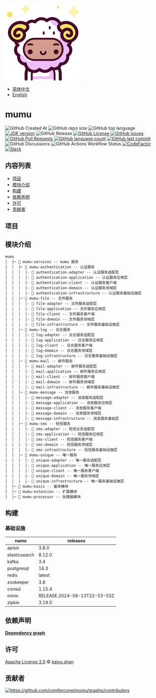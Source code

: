 ![mumu](./logo.png)

- [简体中文](README.zh_CN.md)
- [English](README.md)

# mumu

![GitHub Created At](https://img.shields.io/github/created-at/conifercone/mumu)
![GitHub repo size](https://img.shields.io/github/repo-size/conifercone/mumu)
![GitHub top language](https://img.shields.io/github/languages/top/conifercone/mumu)
[![JDK version](https://img.shields.io/badge/JDK-21+-green.svg)](https://www.oracle.com/java/technologies/javase/jdk21-archive-downloads.html)
![GitHub Release](https://img.shields.io/github/v/release/conifercone/mumu)
[![GitHub License](https://img.shields.io/github/license/conifercone/mumu)](https://github.com/conifercone/mumu)
[![GitHub issues](https://img.shields.io/github/issues/conifercone/mumu)](https://github.com/conifercone/mumu/issues)
[![GitHub Pull Requests](https://img.shields.io/github/issues-pr/conifercone/mumu)](https://github.com/conifercone/mumu/pulls)
[![GitHub language count](https://img.shields.io/github/languages/count/conifercone/mumu)](https://github.com/conifercone/mumu)
[![GitHub last commit](https://img.shields.io/github/last-commit/conifercone/mumu/develop)](https://github.com/conifercone/mumu)
![GitHub Discussions](https://img.shields.io/github/discussions/conifercone/mumu)
![GitHub Actions Workflow Status](https://img.shields.io/github/actions/workflow/status/conifercone/mumu/dependency-submission.yml)
[![CodeFactor](https://www.codefactor.io/repository/github/conifercone/mumu/badge/develop)](https://www.codefactor.io/repository/github/conifercone/mumu/overview/develop)
[![Slack](https://img.shields.io/badge/Slack-Join%20Our%20Community-green)](https://join.slack.com/t/mumu-community/shared_invite/zt-2ov97fcpj-bFJZmpXSp5YZWSU9zD7S5g)

## 内容列表

- [项目](#项目)
- [模块介绍](#模块介绍)
- [构建](#构建)
- [依赖声明](#依赖声明)
- [许可](#许可)
- [贡献者](#贡献者)

## 项目

## 模块介绍

```text
mumu
│  ├─ 📂 mumu-services -- mumu 服务
│  │  ├─ 📂 mumu-authentication -- 认证服务
│  │  │  │- 📂 authentication-adapter -- 认证服务适配层
│  │  │  │- 📂 authentication-application -- 认证服务应用层
│  │  │  │- 📂 authentication-client -- 认证服务客户端
│  │  │  │- 📂 authentication-domain -- 认证服务领域层
│  │  │  │- 📂 authentication-infrastructure -- 认证服务基础设施层
│  │  │─ 📂 mumu-file -- 文件服务
│  │  │  │- 📂 file-adapter -- 文件服务适配层
│  │  │  │- 📂 file-application -- 文件服务应用层
│  │  │  │- 📂 file-client -- 文件服务客户端
│  │  │  │- 📂 file-domain -- 文件服务领域层
│  │  │  │- 📂 file-infrastructure -- 文件服务基础设施层
│  │  │─ 📂 mumu-log -- 日志服务
│  │  │  │- 📂 log-adapter -- 日志服务适配层
│  │  │  │- 📂 log-application -- 日志服务应用层
│  │  │  │- 📂 log-client -- 日志服务客户端
│  │  │  │- 📂 log-domain -- 日志服务领域层
│  │  │  │- 📂 log-infrastructure -- 日志服务基础设施层
│  │  │─ 📂 mumu-mail -- 邮件服务
│  │  │  │- 📂 mail-adapter -- 邮件服务适配层
│  │  │  │- 📂 mail-application -- 邮件服务应用层
│  │  │  │- 📂 mail-client -- 邮件服务客户端
│  │  │  │- 📂 mail-domain -- 邮件服务领域层
│  │  │  │- 📂 mail-infrastructure -- 邮件服务基础设施层
│  │  │─ 📂 mumu-message -- 消息服务
│  │  │  │- 📂 message-adapter -- 消息服务适配层
│  │  │  │- 📂 message-application -- 消息服务应用层
│  │  │  │- 📂 message-client -- 消息服务客户端
│  │  │  │- 📂 message-domain -- 消息服务领域层
│  │  │  │- 📂 message-infrastructure -- 消息服务基础层
│  │  │─ 📂 mumu-sms -- 短信服务
│  │  │  │- 📂 sms-adapter -- 短信业务适配层
│  │  │  │- 📂 sms-application -- 短信服务应用层
│  │  │  │- 📂 sms-client -- 短信服务客户端
│  │  │  │- 📂 sms-domain -- 短信服务领域层
│  │  │  │- 📂 sms-infrastructure -- 短信服务基础设施层
│  │  │─ 📂 mumu-unique -- 唯一服务
│  │  │  │- 📂 unique-adapter -- 唯一服务适配层
│  │  │  │- 📂 unique-application -- 唯一服务应用层
│  │  │  │- 📂 unique-client -- 唯一服务客户端
│  │  │  │- 📂 unique-domain -- 唯一服务领域层
│  │  │  │- 📂 unique-infrastructure -- 唯一服务基础设施层
│  │─ 📂 mumu-basis -- 基本模块
│  │─ 📂 mumu-extension -- 扩展模块
│  │─ 📂 mumu-processor -- 处理器模块
```

## 构建

### 基础设施

| name          | releases                     |
|---------------|------------------------------|
| apisix        | 3.8.0                        |
| elasticsearch | 8.12.0                       |
| kafka         | 3.4                          |
| postgresql    | 16.3                         |
| redis         | latest                       |
| zookeeper     | 3.8                          |
| consul        | 1.15.4                       |
| minio         | RELEASE.2024-06-13T22-53-53Z |
| zipkin        | 3.19.0                       |

## 依赖声明

[**Dependency graph**](https://github.com/conifercone/mumu/network/dependencies)

## 许可

[Apache License 2.0](LICENSE) © <a href="mailto:kaiyu.shan@outlook.com">kaiyu.shan</a>

## 贡献者

<a href="https://github.com/conifercone/mumu/graphs/contributors">
  <img src="https://contrib.rocks/image?repo=conifercone/mumu"  alt="https://github.com/conifercone/mumu/graphs/contributors"/>
</a>
